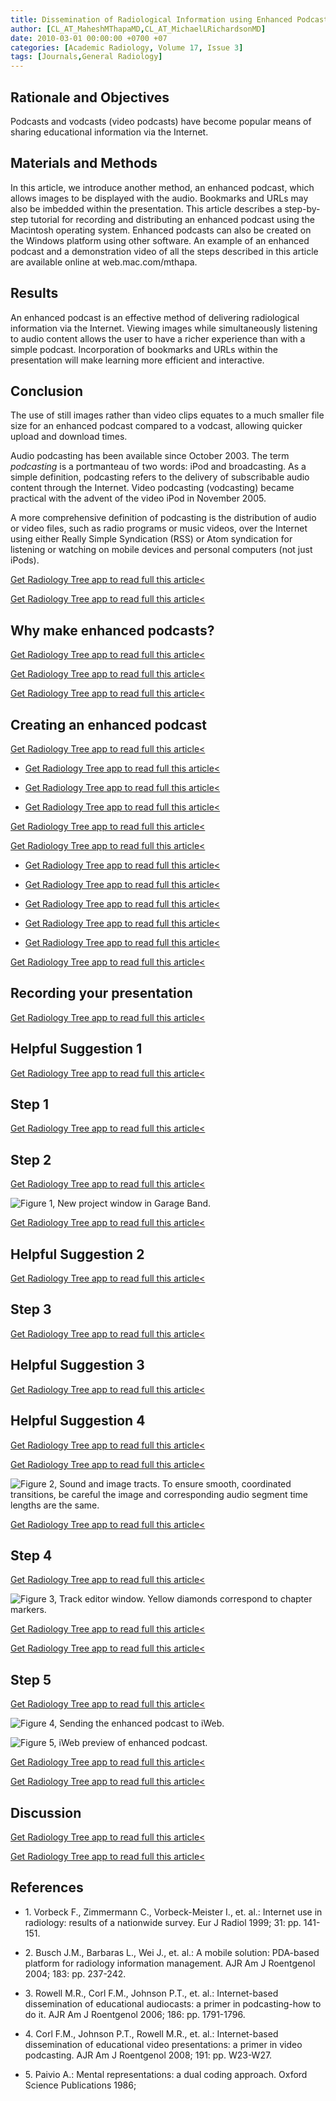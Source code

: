 ```yaml
---
title: Dissemination of Radiological Information using Enhanced Podcasts
author: [CL_AT_MaheshMThapaMD,CL_AT_MichaelLRichardsonMD]
date: 2010-03-01 00:00:00 +0700 +07
categories: [Academic Radiology, Volume 17, Issue 3]
tags: [Journals,General Radiology]
---
```

## Rationale and Objectives

Podcasts and vodcasts (video podcasts) have become popular means of sharing educational information via the Internet.

## Materials and Methods

In this article, we introduce another method, an enhanced podcast, which allows images to be displayed with the audio. Bookmarks and URLs may also be imbedded within the presentation. This article describes a step-by-step tutorial for recording and distributing an enhanced podcast using the Macintosh operating system. Enhanced podcasts can also be created on the Windows platform using other software. An example of an enhanced podcast and a demonstration video of all the steps described in this article are available online at web.mac.com/mthapa.

## Results

An enhanced podcast is an effective method of delivering radiological information via the Internet. Viewing images while simultaneously listening to audio content allows the user to have a richer experience than with a simple podcast. Incorporation of bookmarks and URLs within the presentation will make learning more efficient and interactive.

## Conclusion

The use of still images rather than video clips equates to a much smaller file size for an enhanced podcast compared to a vodcast, allowing quicker upload and download times.

Audio podcasting has been available since October 2003. The term _podcasting_ is a portmanteau of two words: iPod and broadcasting. As a simple definition, podcasting refers to the delivery of subscribable audio content through the Internet. Video podcasting (vodcasting) became practical with the advent of the video iPod in November 2005.

A more comprehensive definition of podcasting is the distribution of audio or video files, such as radio programs or music videos, over the Internet using either Really Simple Syndication (RSS) or Atom syndication for listening or watching on mobile devices and personal computers (not just iPods).

[Get Radiology Tree app to read full this article<](https://clinicalpub.com/app)

[Get Radiology Tree app to read full this article<](https://clinicalpub.com/app)

## Why make enhanced podcasts?

[Get Radiology Tree app to read full this article<](https://clinicalpub.com/app)

[Get Radiology Tree app to read full this article<](https://clinicalpub.com/app)

[Get Radiology Tree app to read full this article<](https://clinicalpub.com/app)

## Creating an enhanced podcast

[Get Radiology Tree app to read full this article<](https://clinicalpub.com/app)

- [Get Radiology Tree app to read full this article<](https://clinicalpub.com/app)

- [Get Radiology Tree app to read full this article<](https://clinicalpub.com/app)

- [Get Radiology Tree app to read full this article<](https://clinicalpub.com/app)


[Get Radiology Tree app to read full this article<](https://clinicalpub.com/app)

[Get Radiology Tree app to read full this article<](https://clinicalpub.com/app)

- [Get Radiology Tree app to read full this article<](https://clinicalpub.com/app)

- [Get Radiology Tree app to read full this article<](https://clinicalpub.com/app)

- [Get Radiology Tree app to read full this article<](https://clinicalpub.com/app)

- [Get Radiology Tree app to read full this article<](https://clinicalpub.com/app)

- [Get Radiology Tree app to read full this article<](https://clinicalpub.com/app)


[Get Radiology Tree app to read full this article<](https://clinicalpub.com/app)

## Recording your presentation

[Get Radiology Tree app to read full this article<](https://clinicalpub.com/app)

## Helpful Suggestion 1

[Get Radiology Tree app to read full this article<](https://clinicalpub.com/app)

## Step 1

[Get Radiology Tree app to read full this article<](https://clinicalpub.com/app)

## Step 2

[Get Radiology Tree app to read full this article<](https://clinicalpub.com/app)

![Figure 1, New project window in Garage Band.](https://storage.googleapis.com/dl.dentistrykey.com/clinical/DisseminationofRadiologicalInformationusingEnhancedPodcasts/0_1s20S1076633209005819.jpg)

[Get Radiology Tree app to read full this article<](https://clinicalpub.com/app)

## Helpful Suggestion 2

[Get Radiology Tree app to read full this article<](https://clinicalpub.com/app)

## Step 3

[Get Radiology Tree app to read full this article<](https://clinicalpub.com/app)

## Helpful Suggestion 3

[Get Radiology Tree app to read full this article<](https://clinicalpub.com/app)

## Helpful Suggestion 4

[Get Radiology Tree app to read full this article<](https://clinicalpub.com/app)

[Get Radiology Tree app to read full this article<](https://clinicalpub.com/app)

![Figure 2, Sound and image tracts. To ensure smooth, coordinated transitions, be careful the image and corresponding audio segment time lengths are the same.](https://storage.googleapis.com/dl.dentistrykey.com/clinical/DisseminationofRadiologicalInformationusingEnhancedPodcasts/1_1s20S1076633209005819.jpg)

[Get Radiology Tree app to read full this article<](https://clinicalpub.com/app)

## Step 4

[Get Radiology Tree app to read full this article<](https://clinicalpub.com/app)

![Figure 3, Track editor window. Yellow diamonds correspond to chapter markers.](https://storage.googleapis.com/dl.dentistrykey.com/clinical/DisseminationofRadiologicalInformationusingEnhancedPodcasts/2_1s20S1076633209005819.jpg)

[Get Radiology Tree app to read full this article<](https://clinicalpub.com/app)

[Get Radiology Tree app to read full this article<](https://clinicalpub.com/app)

## Step 5

[Get Radiology Tree app to read full this article<](https://clinicalpub.com/app)

![Figure 4, Sending the enhanced podcast to iWeb.](https://storage.googleapis.com/dl.dentistrykey.com/clinical/DisseminationofRadiologicalInformationusingEnhancedPodcasts/3_1s20S1076633209005819.jpg)

![Figure 5, iWeb preview of enhanced podcast.](https://storage.googleapis.com/dl.dentistrykey.com/clinical/DisseminationofRadiologicalInformationusingEnhancedPodcasts/4_1s20S1076633209005819.jpg)

[Get Radiology Tree app to read full this article<](https://clinicalpub.com/app)

[Get Radiology Tree app to read full this article<](https://clinicalpub.com/app)

## Discussion

[Get Radiology Tree app to read full this article<](https://clinicalpub.com/app)

[Get Radiology Tree app to read full this article<](https://clinicalpub.com/app)

## References

- 1\. Vorbeck F., Zimmermann C., Vorbeck-Meister I., et. al.: Internet use in radiology: results of a nationwide survey. Eur J Radiol 1999; 31: pp. 141-151.


- 2\. Busch J.M., Barbaras L., Wei J., et. al.: A mobile solution: PDA-based platform for radiology information management. AJR Am J Roentgenol 2004; 183: pp. 237-242.


- 3\. Rowell M.R., Corl F.M., Johnson P.T., et. al.: Internet-based dissemination of educational audiocasts: a primer in podcasting-how to do it. AJR Am J Roentgenol 2006; 186: pp. 1791-1796.


- 4\. Corl F.M., Johnson P.T., Rowell M.R., et. al.: Internet-based dissemination of educational video presentations: a primer in video podcasting. AJR Am J Roentgenol 2008; 191: pp. W23-W27.


- 5\. Paivio A.: Mental representations: a dual coding approach. Oxford Science Publications 1986;